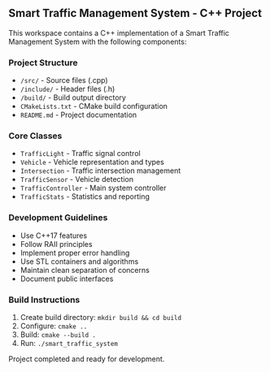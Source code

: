 <!-- Use this file to provide workspace-specific custom instructions to Copilot. For more details, visit https://code.visualstudio.com/docs/copilot/copilot-customization#_use-a-githubcopilotinstructionsmd-file -->

## Smart Traffic Management System - C++ Project

This workspace contains a C++ implementation of a Smart Traffic Management System with the following components:

### Project Structure
- `/src/` - Source files (.cpp)
- `/include/` - Header files (.h)
- `/build/` - Build output directory
- `CMakeLists.txt` - CMake build configuration
- `README.md` - Project documentation

### Core Classes
- `TrafficLight` - Traffic signal control
- `Vehicle` - Vehicle representation and types
- `Intersection` - Traffic intersection management
- `TrafficSensor` - Vehicle detection
- `TrafficController` - Main system controller
- `TrafficStats` - Statistics and reporting

### Development Guidelines
- Use C++17 features
- Follow RAII principles
- Implement proper error handling
- Use STL containers and algorithms
- Maintain clean separation of concerns
- Document public interfaces

### Build Instructions
1. Create build directory: `mkdir build && cd build`
2. Configure: `cmake ..`
3. Build: `cmake --build .`
4. Run: `./smart_traffic_system`

Project completed and ready for development.